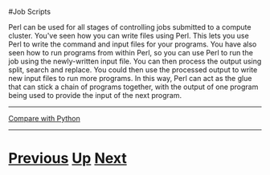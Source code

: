 #Job Scripts

Perl can be used for all stages of controlling jobs submitted to a 
compute cluster. You've seen how you can write files using Perl. 
This lets you use Perl to write the command and input files for your programs. 
You have also seen how to run programs from within Perl, so you can use Perl 
to run the job using the newly-written input file. You can then process 
the output using split, search and replace. You could then use the processed 
output to write new input files to run more programs. 
In this way, Perl can act as the glue that can stick a chain of 
programs together, with the output of one program being used to provide 
the input of the next program.

***

[Compare with Python](../beginning_python/jobs.md)

***

# [Previous](running.md) [Up](README.md) [Next](whatnext.md)
